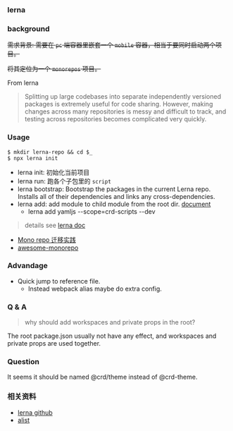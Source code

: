 ### lerna

### background

~~需求背景: 需要在 `pc` 端容器里嵌套一个 `mobile` 容器，相当于要同时启动两个项目。~~

~~将其定位为一个 `monorepos` 项目。~~

From lerna

> Splitting up large codebases into separate independently versioned packages is extremely useful for code sharing. However, making changes across many repositories is messy and difficult to track, and testing across repositories becomes complicated very quickly.

### Usage

```
$ mkdir lerna-repo && cd $_
$ npx lerna init
```

* lerna init: 初始化当前项目
* lerna run: 跑各个子包里的 `script`
* lerna bootstrap: Bootstrap the packages in the current Lerna repo. Installs all of their dependencies and links any cross-dependencies.
* lerna add: add module to child module from the root dir. [document](https://github.com/lerna/lerna/tree/master/commands/add#examples)
  * lerna add yamljs --scope=crd-scripts --dev

> details see [lerna doc](https://lerna.js.org/)


* [Mono repo 迁移实践](https://medium.com/@banyudu/mono-repo-%E8%BF%81%E7%A7%BB%E5%AE%9E%E8%B7%B5-eaf955aaf4d7)
* [awesome-monorepo](https://github.com/korfuri/awesome-monorepo)

### Advandage

* Quick jump to reference file.
  * Instead webpack alias maybe do extra config.

### Q & A

> why should add workspaces and private props in the root?

The root package.json usually not have any effect, and workspaces and private props are used together.

### Question

It seems it should be named @crd/theme instead of @crd-theme.

### 相关资料

* [lerna github](https://github.com/lerna)
* [alist](https://github.com/alibaba/alist)


